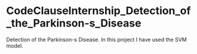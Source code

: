 # CodeClauseInternship_Detection_of_the_Parkinson-s_Disease
Detection of the Parkinson-s Disease. In this project I have used the SVM model.
